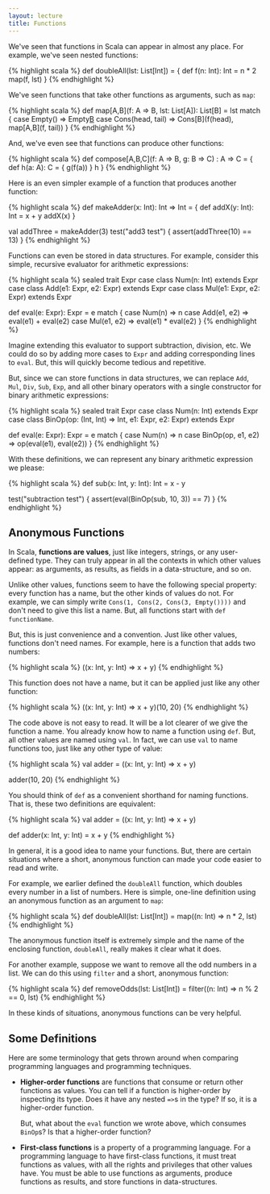 ```yaml
---
layout: lecture
title: Functions
---
```


We've seen that functions in Scala can appear in almost any place. For example,
we've seen nested functions:

{% highlight scala %}
def doubleAll(lst: List[Int]) = {
  def f(n: Int): Int = n * 2
  map(f, lst)
}
{% endhighlight %}

We've seen functions that take other functions as arguments, such as `map`:

{% highlight scala %}
def map[A,B](f: A => B, lst: List[A]): List[B] = lst match {
  case Empty() => Empty[B]()
  case Cons(head, tail) => Cons[B](f(head), map[A,B](f, tail))
}
{% endhighlight %}

And, we've even see that functions can produce other functions:

{% highlight scala %}
def compose[A,B,C](f: A => B, g: B => C) : A => C = {
  def h(a: A): C = { g(f(a)) }
  h
}
{% endhighlight %}

Here is an even simpler example of a function that produces another function:

{% highlight scala %}
def makeAdder(x: Int): Int => Int = {
  def addX(y: Int): Int = x + y
  addX(x)
}

val addThree = makeAdder(3)
test("add3 test") {
  assert(addThree(10) == 13)
}
{% endhighlight %}

Functions can even be stored in data structures. For example, consider
this simple, recursive evaluator for arithmetic expressions:

{% highlight scala %}
sealed trait Expr
case class Num(n: Int) extends Expr
case class Add(e1: Expr, e2: Expr) extends Expr
case class Mul(e1: Expr, e2: Expr) extends Expr

def eval(e: Expr): Expr = e match {
  case Num(n) => n
  case Add(e1, e2) => eval(e1) + eval(e2)
  case Mul(e1, e2) => eval(e1) * eval(e2)
}
{% endhighlight %}

Imagine extending this evaluator to support subtraction, division, etc.
We could do so by adding more cases to `Expr` and adding corresponding
lines to `eval`. But, this will quickly become tedious and repetitive.

But, since we can store functions in data structures, we can replace
`Add`, `Mul`, `Div`, `Sub`, `Exp`, and all other binary operators with
a single constructor for binary arithmetic expressions:

{% highlight scala %}
sealed trait Expr
case class Num(n: Int) extends Expr
case class BinOp(op: (Int, Int) => Int, e1: Expr, e2: Expr) extends Expr

def eval(e: Expr): Expr = e match {
  case Num(n) => n
  case BinOp(op, e1, e2) => op(eval(e1), eval(e2))
}
{% endhighlight %}

With these definitions, we can represent any binary arithmetic expression
we please:

{% highlight scala %}
def sub(x: Int, y: Int): Int = x - y

test("subtraction test") {
  assert(eval(BinOp(sub, 10, 3)) == 7)
}
{% endhighlight %}

## Anonymous Functions

In Scala, **functions are values**, just like integers, strings, or any user-
defined type. They can truly appear in all the contexts in which other values
appear: as arguments, as results, as fields in a data-structure, and so on.

Unlike other values, functions seem to have the following special property:
every function has a name, but the other kinds of values do not.
For example, we can simply write `Cons(1, Cons(2, Cons(3, Empty())))`
and don't need to give this list a name. But, all functions
start with `def functionName`.

But, this is just convenience and a convention. Just like other values,
functions don't need names. For example, here is a function that adds two
numbers:

{% highlight scala %}
((x: Int, y: Int) => x + y)
{% endhighlight %}

This function does not have a name, but it can be applied just like
any other function:

{% highlight scala %}
((x: Int, y: Int) => x + y)(10, 20)
{% endhighlight %}

The code above is not easy to read. It will be a lot clearer of we give
the function a name. You already know how to name a function using `def`.
But, all other values are named using `val`. In fact, we can use `val` to name
functions too, just like any other type of value:

{% highlight scala %}
val adder = ((x: Int, y: Int) => x + y)

adder(10, 20)
{% endhighlight %}

You should think of `def` as a convenient shorthand for naming functions.
That is, these two definitions are equivalent:

{% highlight scala %}
val adder = ((x: Int, y: Int) => x + y)

def adder(x: Int, y: Int) = x + y
{% endhighlight %}

In general, it is a good idea to name your functions. But, there are
certain situations where a short, anonymous function can made your code
easier to read and write.

For example, we earlier defined the `doubleAll` function, which doubles
every number in a list of numbers. Here is simple, one-line definition
using an anonymous function as an argument to `map`:

{% highlight scala %}
def doubleAll(lst: List[Int]) = map((n: Int) => n * 2, lst)
{% endhighlight %}

The anonymous function itself is extremely simple and the name of the enclosing
function, `doubleAll`, really makes it clear what it does.

For another example, suppose we want to remove all the odd numbers
in a list. We can do this using `filter` and a short, anonymous function:

{% highlight scala %}
def removeOdds(lst: List[Int]) = filter((n: Int) => n % 2 == 0, lst)
{% endhighlight %}

In these kinds of situations, anonymous functions can be very helpful.

## Some Definitions

Here are some terminology that gets thrown around when comparing programming
languages and programming techniques.

- **Higher-order functions** are functions that consume or return other
  functions   as values. You can tell if a function is higher-order by inspecting
  its type. Does it have any nested `=>`s in the type? If so, it is a higher-order
  function.

  But, what about the `eval` function we wrote above, which consumes `BinOp`s?
  Is that a higher-order function?

- **First-class functions** is a property of a programming language. For
  a programming language to have first-class functions, it must treat
  functions as values, with all the rights and privileges that other values
  have. You must be able to use functions as arguments, produce
  functions as results, and store functions in data-structures.


